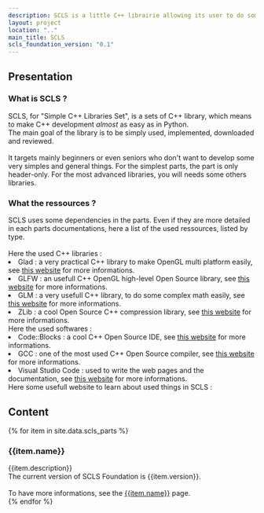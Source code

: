 ```yaml
---
description: SCLS is a little C++ librairie allowing its user to do some datas manipulations, almost as easily as in Python.
layout: project
location: ".."
main_title: SCLS
scls_foundation_version: "0.1"
---
```

<section>
    <h2>Presentation</h2>
    <article>
        <h3>What is SCLS ?</h3>
        <div>
            SCLS, for "Simple C++ Libraries Set", is a sets of C++ library, which means to make C++ development <i>almost</i> as easy as in Python.<br>
            The main goal of the library is to be simply used, implemented, downloaded and reviewed.<br><br>
            It targets mainly beginners or even seniors who don't want to develop some very simples and general things.
            For the simplest parts, the part is only header-only. For the most advanced libraries, you will needs some others libraries.
        </div>
    </article>
    <article>
        <h3>What the ressources ?</h3>
        <div>
            SCLS uses some dependencies in the parts. Even if they are more detailed in each parts documentations, here a list of the used ressources, listed by type.<br><br>
            Here the used C++ libraries :<br>
            <li>Glad : a very practical C++ library to make OpenGL multi platform easily, see <a href="https://glad.dav1d.de/">this website</a> for more informations.</li>
            <li>GLFW : an usefull C++ OpenGL high-level Open Source library, see <a href="https://www.glfw.org/">this website</a> for more informations.</li>
            <li>GLM : a very usefull C++ library, to do some complex math easily, see <a href="https://glm.g-truc.net/0.9.8/index.html">this website</a> for more informations.</li>
            <li>ZLib : a cool Open Source C++ compression library, see <a href="https://www.zlib.net/">this website</a> for more informations.</li>
            Here the used softwares :<br>
            <li>Code::Blocks : a cool C++ Open Source IDE, see <a href="https://www.codeblocks.org/">this website</a> for more informations.</li>
            <li>GCC : one of the most used C++ Open Source compiler, see <a href="https://www.codeblocks.org/">this website</a> for more informations.</li>
            <li>Visual Studio Code : used to write the web pages and the documentation, see <a href="https://code.visualstudio.com/">this website</a> for more informations.</li>
            Here some usefull website to learn about used things in SCLS :<br>
        </div>
    </article>
</section>
<section>
    <h2>Content</h2>
    {% for item in site.data.scls_parts %}
    <article>
        <h3>{{item.name}}</h3>
        <div>
            {{item.description}}<br>
            The current version of SCLS Foundation is {{item.version}}.<br><br>
            To have more informations, see the <a href="{{item.link}}">{{item.name}}</a> page.
        </div>
    </article>
    {% endfor %}
</section>